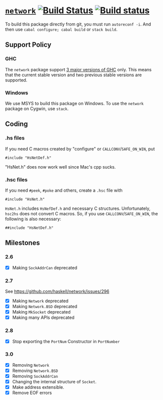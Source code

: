 # [`network`](http://hackage.haskell.org/package/network) [![Build Status](https://travis-ci.org/haskell/network.svg?branch=master)](https://travis-ci.org/haskell/network) [![Build status](https://ci.appveyor.com/api/projects/status/5erq63o4m29bhl57/branch/master?svg=true)](https://ci.appveyor.com/project/eborden/network/branch/master)

To build this package directly from git, you must run `autoreconf -i`.
And then use `cabal configure; cabal build` or `stack build`.

## Support Policy

### GHC

The `network` package support [3 major versions of GHC](https://downloads.haskell.org/~ghc/latest/docs/html/users_guide/intro.html#ghc-version-numbering-policy) only.
This means that the current stable version and two previous stable versions are supported.

### Windows

We use MSYS to build this package on Windows.
To use the `network` package on Cygwin, use `stack`.

## Coding

### .hs files

If you need C macros created by "configure" or `CALLCONV`/`SAFE_ON_WIN`, put

```
#include "HsNetDef.h"
```

"HsNet.h" does now work well since Mac's cpp sucks.

### .hsc files

If you need `#peek`, `#poke` and others, create a `.hsc` file with

```
#include "HsNet.h"
```

`HsNet.h` includes `HsNefDef.h` and necessary C structures.
Unfortunately, `hsc2hs` does not convert C macros.
So, if you use `CALLCONV`/`SAFE_ON_WIN`, the following is also necessary:

```
##include "HsNetDef.h"
```

## Milestones

### 2.6

- [x] Making `SockAddrCan` deprecated

### 2.7

See https://github.com/haskell/network/issues/296

- [x] Making `Network` deprecated
- [x] Making `Network.BSD` deprecated
- [x] Making `MkSocket` deprecated
- [x] Making many APIs deprecated

### 2.8

- [x] Stop exporting the `PortNum` Constructor in `PortNumber`

### 3.0

- [x] Removing `Network`
- [x] Removing `Network.BSD`
- [x] Removing `SockAddrCan`
- [x] Changing the internal structure of `Socket`.
- [x] Make address extensible.
- [x] Remove EOF errors
